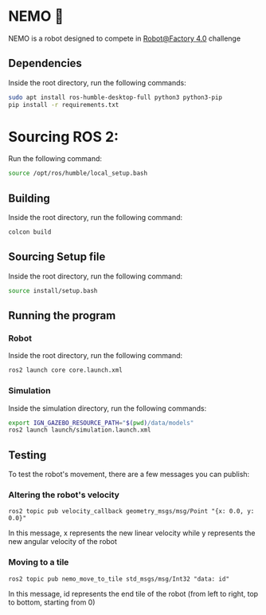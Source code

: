 # NEMO 🐠

NEMO is a robot designed to compete in [Robot@Factory 4.0](https://www.festivalnacionalrobotica.pt/2023/en/robotfactory-4-0-en/) challenge

## Dependencies

Inside the root directory, run the following commands:

```sh
sudo apt install ros-humble-desktop-full python3 python3-pip
pip install -r requirements.txt
```

<!-- Also make sure the serial port `/dev/tty1` is available on your system. -->

# Sourcing ROS 2:

Run the following command:

```sh
source /opt/ros/humble/local_setup.bash
```

## Building

Inside the root directory, run the following command:

```sh
colcon build
```

## Sourcing Setup file

Inside the root directory, run the following command:

```sh
source install/setup.bash
```

## Running the program

### Robot

Inside the root directory, run the following command:

```sh
ros2 launch core core.launch.xml
```

### Simulation

Inside the simulation directory, run the following commands:

```sh
export IGN_GAZEBO_RESOURCE_PATH="$(pwd)/data/models"
ros2 launch launch/simulation.launch.xml
```

## Testing

To test the robot's movement, there are a few messages you can publish:

### Altering the robot's velocity

```
ros2 topic pub velocity_callback geometry_msgs/msg/Point "{x: 0.0, y: 0.0}"
```

In this message, x represents the new linear velocity while y represents the new angular velocity of the robot

### Moving to a tile

```
ros2 topic pub nemo_move_to_tile std_msgs/msg/Int32 "data: id"
```

In this message, id represents the end tile of the robot (from left to right, top to bottom, starting from 0)
